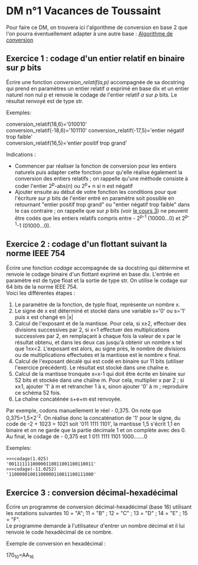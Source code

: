 # DM n°1 Vacances de Toussaint

Pour faire ce DM, on trouvera ici l'algorithme de conversion en base 2 que l'on pourra éventuellement adapter à une autre base : [Algorithme de conversion](https://github.com/VLesieux/NSI/blob/master/Projet_1_Conversions_Bases/Conversions_Thonny.md)


## Exercice 1 : codage d'un entier relatif en binaire sur _p_ bits

Écrire une fonction _conversion_relatif(a,p)_ accompagnée de sa docstring qui prend en paramètres un entier relatif _a_ exprimé en base dix et un entier naturel non nul p et renvoie le codage de l'entier relatif _a_ sur _p_ bits. Le résultat renvoyé est de type str.     

Exemples:    

conversion_relatif(18,6)='010010'         
conversion_relatif(-18,6)='101110'
conversion_relatif(-17,5)='entier négatif trop faible'    
conversion_relatif(16,5)='entier positif trop grand'

Indications :
- Commencer par réaliser la fonction de conversion pour les entiers naturels puis adapter cette fonction pour qu'elle réalise également la conversion des entiers relatifs ; on rappelle qu'une méthode consiste à coder l'entier 2<sup>p</sup>-abs(n) ou 2<sup>p</sup>+ n si n est négatif
- Ajouter ensuite au début de votre fonction les conditions pour que l'écriture sur _p_ bits de l'entier entré en paramètre soit possible en retournant "entier positif trop grand" ou "entier négatif trop faible" dans le cas contraire ; on rappelle que sur _p_ bits (voir [le cours 3](https://github.com/VLesieux/NSI/blob/master/Cours_3_Representation_des_donn%C3%A9es/Cours_representation_des_donnees.md)) ne peuvent être codés que les entiers relatifs compris entre - 2<sup>p-1</sup> (10000...0) et 2<sup>p-1</sup>-1 (01000...0).


## Exercice 2 : codage d'un flottant suivant la norme IEEE 754

Écrire une fonction _codage_ accompagnée de sa docstring qui détermine et renvoie le codage binaire d'un flottant exprimé en base dix. L'entrée en paramètre est de type float et la sortie de type str. On utilise le codage sur 64 bits de la norme IEEE 754.   
Voici les différentes étapes :
1. Le paramètre de la fonction, de typle float, représente un nombre x.
2. Le signe de x est déterminé et stocké dans une variable s='0' ou s='1' puis x est changé en |x|
3. Calcul de l'exposant et de la mantisse. Pour cela, si x≥2, effectuer des divisions successives par 2, si x<1 effectuer des multiplications successives par 2, en remplaçant à chaque fois la valeur de x par le résultat obtenu, et dans les deux cas jusqu'à obtenir un nombre x tel que 1≤x<2. L'exposant est alors, au signe près, le nombre de divisions ou de multiplications effectuées et la mantisse est le nombre x final.
4. Calcul de l'exposant décalé qui est codé en binaire sur 11 bits (utiliser l'exercice précédent). Le résultat est stocké dans une chaîne e.
5. Calcul de la mantisse tronquée x=x-1 qui doit être écrite en binaire sur 52 bits et stockée dans une chaîne m. Pour cela, multiplier x par 2 ; si x≥1, ajouter '1' à m et retrancher 1 à x, sinon ajouter '0' à m ; reproduire ce schéma 52 fois.
6. La chaîne concaténée s+e+m est renvoyée.

Par exemple, codons manuellement le réel - 0,375. On note que 0,375=1,5×2<sup>-2</sup>. On réalise donc la concaténation de '1' pour le signe, du code de -2 + 1023 = 1021 soit '011 1111 1101', la mantisse 1,5 s'écrit 1,1 en binaire et on ne garde que la partie décimale 1 et on complète avec des 0. Au final, le codage de - 0,375 est 1 011 1111 1101 1000.......0

Exemples:
```  
>>>codage(1.025)
'00111111100000110011001100110011'
>>>codage(-11.0252)
'11000001001100000110011100111000'
```  

## Exercice 3 : conversion décimal-hexadécimal

Écrire un programme de conversion décimal-hexadécimal (base 16) utilisant les notations suivantes 10 = "A"; 11 = "B" ; 12 = "C" ; 13 = "D" ; 14 = "E" ; 15 = "F".     
Le programme demande à l'utilisateur d'entrer un nombre décimal et il lui renvoie le code hexadécimal de ce nombre.

Exemple de conversion en hexadécimal : 

170<sub>10</sub>=AA<sub>16</sub>
